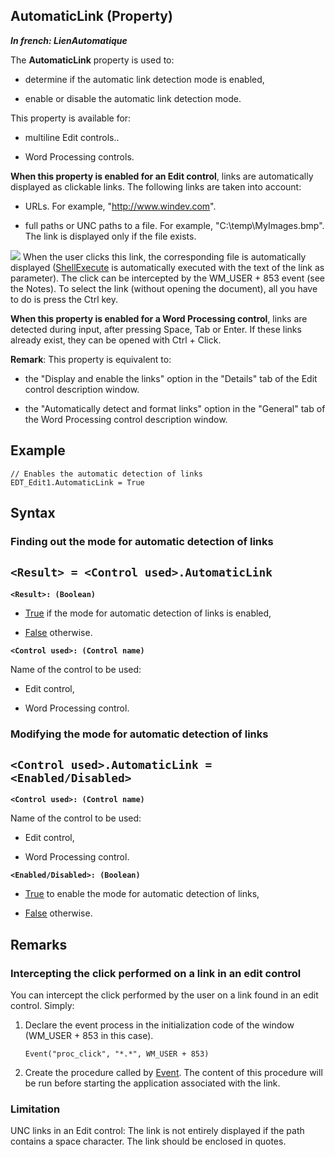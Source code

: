 


## AutomaticLink (Property)

***In french: LienAutomatique***
	



<a name="XUse"></a>
<a name="Use"></a>
<a name="description"></a>
The **AutomaticLink** property is used to: 

- determine if the automatic link detection mode is enabled,

- enable or disable the automatic link detection mode. 




This property is available for: 

- multiline Edit controls.. 

- Word Processing controls.




**When this property is enabled for an Edit control**, links are automatically displayed as clickable links. The following links are taken into account:

- URLs. For example, "http://www.windev.com".

- full paths or UNC paths to a file. For example, "C:\\temp\\MyImages.bmp". The link is displayed only if the file exists.


![](https://doc.pcsoft.fr/en-US/images/image.awp?langid=3&name=LienAutomatique.gif)
When the user clicks this link, the corresponding file is automatically displayed ([ShellExecute](../WDLang1/3035007.md) is automatically executed with the text of the link as parameter). The click can be intercepted by the WM_USER + 853 event (see the Notes).
To select the link (without opening the document), all you have to do is press the Ctrl key.

**When this property is enabled for a Word Processing control**, links are detected during input, after pressing Space, Tab or Enter. If these links already exist, they can be opened with Ctrl + Click.

**Remark**: This property is equivalent to: 

- the "Display and enable the links" option in the "Details" tab of the Edit control description window.

- the "Automatically detect and format links" option in the "General" tab of the Word Processing control description window.



<a name="Example1"></a>
<a name="sample_code"></a>

## Example


```wl
// Enables the automatic detection of links
EDT_Edit1.AutomaticLink = True
```

<a name="XSYNTAX"></a>
<a name="SYNTAX1"></a>

## Syntax

### Finding out the mode for automatic detection of links

`<Result> = <Control used>.AutomaticLink`
---

**`<Result>: (Boolean)`**



- <u><u><u><u>True</u></u></u></u> if the mode for automatic detection of links is enabled, 

- <u><u><u><u>False</u></u></u></u> otherwise.




**`<Control used>: (Control name)`**

Name of the control to be used: 

- Edit control,

- Word Processing control.





<a name="SYNTAX2"></a>

### Modifying the mode for automatic detection of links

`<Control used>.AutomaticLink = <Enabled/Disabled>`
---

**`<Control used>: (Control name)`**

Name of the control to be used: 

- Edit control,

- Word Processing control.




**`<Enabled/Disabled>: (Boolean)`**



- <u><u><u><u>True</u></u></u></u> to enable the mode for automatic detection of links, 

- <u><u><u><u>False</u></u></u></u> otherwise.  






<a name="NOTE0"></a>
<a name="NOTE0_1"></a>

## Remarks


### Intercepting the click performed on a link in an edit control
<a name="intercepting_the_click_performed_link_edit_control_ELTPARAGRAPHE000106"></a>

You can intercept the click performed by the user on a link found in an edit control. Simply:

1. Declare the event process in the initialization code of the window (WM_USER + 853 in this case).
	
	```wl
	Event("proc_click", "*.*", WM_USER + 853)
	```


2. Create the procedure called by [Event](../WDLang1/3015011.md). The content of this procedure will be run before starting the application associated with the link.



<a name="NOTE0_2"></a>


### Limitation
<a name="limitation_ELTPARAGRAPHE000121"></a>

UNC links in an Edit control: The link is not entirely displayed if the path contains a space character. The link should be enclosed in quotes.


